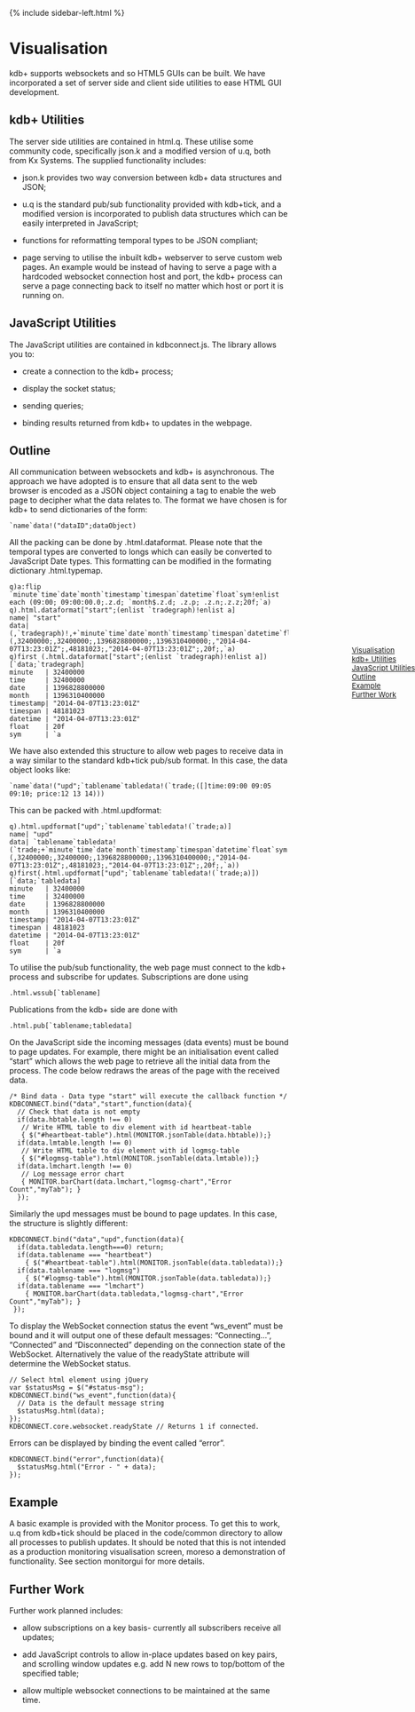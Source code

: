{% include sidebar-left.html %}

<div id="sidebarOverview">
  <ul style="list-style-type: none;">
   <li style="list-style-type: none;"><a href="#vis">Visualisation</a></li>
   <li style="list-style-type: none;"><a href="#ut">kdb+ Utilities</a></li>
   <li style="list-style-type: none;"><a href="#java">JavaScript Utilities</a></li>
   <li style="list-style-type: none;"><a href="#out">Outline</a></li>
   <li style="list-style-type: none;"><a href="#eg">Example</a></li>
   <li style="list-style-type: none;"><a href="#work">Further Work</a></li>
 </ul>
</div>

<style>
 div#sidebarOverview {
        position: fixed;
        right: 0;
        font-size: small;
        top: 30%;
        list-style-type: none;
 }
</style>

<a name="vis"></a>

Visualisation
=============

kdb+ supports websockets and so HTML5 GUIs can be built. We have
incorporated a set of server side and client side utilities to ease HTML
GUI development.

<a name="ut"></a>

kdb+ Utilities
--------------

The server side utilities are contained in html.q. These utilise some
community code, specifically json.k and a modified version of u.q, both
from Kx Systems. The supplied functionality includes:

-   json.k provides two way conversion between kdb+ data structures and
    JSON;

-   u.q is the standard pub/sub functionality provided with kdb+tick,
    and a modified version is incorporated to publish data structures
    which can be easily interpreted in JavaScript;

-   functions for reformatting temporal types to be JSON compliant;

-   page serving to utilise the inbuilt kdb+ webserver to serve custom
    web pages. An example would be instead of having to serve a page
    with a hardcoded websocket connection host and port, the kdb+
    process can serve a page connecting back to itself no matter which
    host or port it is running on.

<a name="java"></a>

JavaScript Utilities
--------------------

The JavaScript utilities are contained in kdbconnect.js. The library
allows you to:

-   create a connection to the kdb+ process;

-   display the socket status;

-   sending queries;

-   binding results returned from kdb+ to updates in the webpage.

<a name="out"></a>

Outline
-------

All communication between websockets and kdb+ is asynchronous. The
approach we have adopted is to ensure that all data sent to the web
browser is encoded as a JSON object containing a tag to enable the web
page to decipher what the data relates to. The format we have chosen is
for kdb+ to send dictionaries of the form:

    `name`data!("dataID";dataObject) 

All the packing can be done by .html.dataformat. Please note that the
temporal types are converted to longs which can easily be converted to
JavaScript Date types. This formatting can be modified in the formating
dictionary .html.typemap.

    q)a:flip `minute`time`date`month`timestamp`timespan`datetime`float`sym!enlist each (09:00; 09:00:00.0;.z.d; `month$.z.d; .z.p; .z.n;.z.z;20f;`a)
    q).html.dataformat["start";(enlist `tradegraph)!enlist a]
    name| "start"
    data| (,`tradegraph)!,+`minute`time`date`month`timestamp`timespan`datetime`float`sym!(,32400000;,32400000;,1396828800000;,1396310400000;,"2014-04-07T13:23:01Z";,48181023;,"2014-04-07T13:23:01Z";,20f;,`a)
    q)first (.html.dataformat["start";(enlist `tradegraph)!enlist a])[`data;`tradegraph]                                                                                     
    minute   | 32400000
    time     | 32400000
    date     | 1396828800000
    month    | 1396310400000
    timestamp| "2014-04-07T13:23:01Z"
    timespan | 48181023
    datetime | "2014-04-07T13:23:01Z"
    float    | 20f
    sym      | `a

We have also extended this structure to allow web pages to receive data
in a way similar to the standard kdb+tick pub/sub format. In this case,
the data object looks like:

    `name`data!("upd";`tablename`tabledata!(`trade;([]time:09:00 09:05 09:10; price:12 13 14)))

This can be packed with .html.updformat:

    q).html.updformat["upd";`tablename`tabledata!(`trade;a)]                                                                                                                 
    name| "upd"
    data| `tablename`tabledata!(`trade;+`minute`time`date`month`timestamp`timespan`datetime`float`sym!(,32400000;,32400000;,1396828800000;,1396310400000;,"2014-04-07T13:23:01Z";,48181023;,"2014-04-07T13:23:01Z";,20f;,`a))
    q)first(.html.updformat["upd";`tablename`tabledata!(`trade;a)])[`data;`tabledata]                                                                                        
    minute   | 32400000
    time     | 32400000
    date     | 1396828800000
    month    | 1396310400000
    timestamp| "2014-04-07T13:23:01Z"
    timespan | 48181023
    datetime | "2014-04-07T13:23:01Z"
    float    | 20f
    sym      | `a

To utilise the pub/sub functionality, the web page must connect to the
kdb+ process and subscribe for updates. Subscriptions are done using

    .html.wssub[`tablename]

Publications from the kdb+ side are done with

    .html.pub[`tablename;tabledata]

On the JavaScript side the incoming messages (data events) must be bound
to page updates. For example, there might be an initialisation event
called “start” which allows the web page to retrieve all the initial
data from the process. The code below redraws the areas of the page with
the received data.

    /* Bind data - Data type "start" will execute the callback function */
    KDBCONNECT.bind("data","start",function(data){
      // Check that data is not empty
      if(data.hbtable.length !== 0)
       // Write HTML table to div element with id heartbeat-table
       { $("#heartbeat-table").html(MONITOR.jsonTable(data.hbtable));}
      if(data.lmtable.length !== 0)
       // Write HTML table to div element with id logmsg-table
       { $("#logmsg-table").html(MONITOR.jsonTable(data.lmtable));}	 
      if(data.lmchart.length !== 0)
       // Log message error chart
       { MONITOR.barChart(data.lmchart,"logmsg-chart","Error Count","myTab"); }
      });

Similarly the upd messages must be bound to page updates. In this case,
the structure is slightly different:

    KDBCONNECT.bind("data","upd",function(data){
      if(data.tabledata.length===0) return;
      if(data.tablename === "heartbeat")
        { $("#heartbeat-table").html(MONITOR.jsonTable(data.tabledata));}
      if(data.tablename === "logmsg")
        { $("#logmsg-table").html(MONITOR.jsonTable(data.tabledata));}
      if(data.tablename === "lmchart")
        { MONITOR.barChart(data.tabledata,"logmsg-chart","Error Count","myTab"); }
     });

To display the WebSocket connection status the event “ws\_event” must be
bound and it will output one of these default messages: “Connecting...”,
“Connected” and “Disconnected” depending on the connection state of the
WebSocket. Alternatively the value of the readyState attribute will
determine the WebSocket status.

    // Select html element using jQuery
    var $statusMsg = $("#status-msg");	
    KDBCONNECT.bind("ws_event",function(data){
      // Data is the default message string
      $statusMsg.html(data);
    });
    KDBCONNECT.core.websocket.readyState // Returns 1 if connected.

Errors can be displayed by binding the event called “error”.

    KDBCONNECT.bind("error",function(data){
      $statusMsg.html("Error - " + data);
    });

<a name="eg"></a>

Example
-------

A basic example is provided with the Monitor process. To get this to
work, u.q from kdb+tick should be placed in the code/common directory to
allow all processes to publish updates. It should be noted that this is
not intended as a production monitoring visualisation screen, moreso a
demonstration of functionality. See section monitorgui for more
details.

<a name="work"></a>

Further Work
------------

Further work planned includes:

-   allow subscriptions on a key basis- currently all subscribers
    receive all updates;

-   add JavaScript controls to allow in-place updates based on key
    pairs, and scrolling window updates e.g. add N new rows to
    top/bottom of the specified table;

-   allow multiple websocket connections to be maintained at the same
    time.
